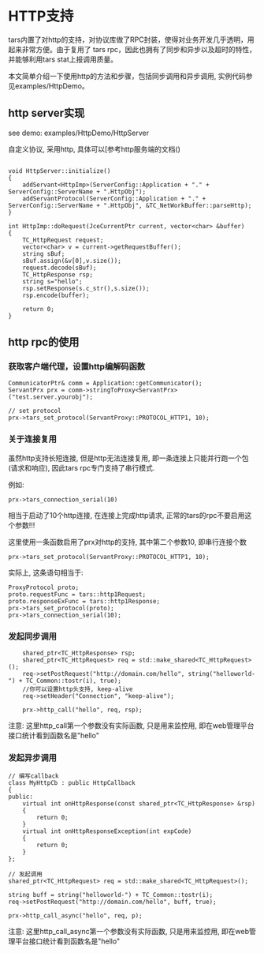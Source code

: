 


# HTTP支持

tars内置了对http的支持，对协议库做了RPC封装，使得对业务开发几乎透明，用起来非常方便。由于复用了 tars rpc，因此也拥有了同步和异步以及超时的特性，并能够利用tars stat上报调用质量。

本文简单介绍一下使用http的方法和步骤，包括同步调用和异步调用, 实例代码参见examples/HttpDemo。

## http server实现

see demo: examples/HttpDemo/HttpServer

自定义协议, 采用http, 具体可以[参考http服务端的文档()

```

void HttpServer::initialize()
{
    addServant<HttpImp>(ServerConfig::Application + "." + ServerConfig::ServerName + ".HttpObj");
    addServantProtocol(ServerConfig::Application + "." + ServerConfig::ServerName + ".HttpObj", &TC_NetWorkBuffer::parseHttp);
}

```
```
int HttpImp::doRequest(JceCurrentPtr current, vector<char> &buffer)
{
    TC_HttpRequest request; 
    vector<char> v = current->getRequestBuffer();
    string sBuf;
    sBuf.assign(&v[0],v.size());
    request.decode(sBuf);
    TC_HttpResponse rsp;
    string s="hello";
    rsp.setResponse(s.c_str(),s.size());
    rsp.encode(buffer);
   
    return 0;
}
```
## http rpc的使用

### 获取客户端代理，设置http编解码函数

```text
CommunicatorPtr& comm = Application::getCommunicator();
ServantPrx prx = comm->stringToProxy<ServantPrx>("test.server.yourobj");

// set protocol
prx->tars_set_protocol(ServantProxy::PROTOCOL_HTTP1, 10);
```

### 关于连接复用

虽然http支持长短连接, 但是http无法连接复用, 即一条连接上只能并行跑一个包(请求和响应), 因此tars rpc专门支持了串行模式.

例如:
```
prx->tars_connection_serial(10)
```

相当于启动了10个http连接, 在连接上完成http请求, 正常的tars的rpc不要启用这个参数!!!

这里使用一条函数启用了prx对http的支持, 其中第二个参数10, 即串行连接个数
```
prx->tars_set_protocol(ServantProxy::PROTOCOL_HTTP1, 10);
```

实际上, 这条语句相当于:

```
ProxyProtocol proto;
proto.requestFunc = tars::http1Request;
proto.responseExFunc = tars::http1Response;
prx->tars_set_protocol(proto);
prx->tars_connection_serial(10);

```

### 发起同步调用

```text
	shared_ptr<TC_HttpResponse> rsp;
	shared_ptr<TC_HttpRequest> req = std::make_shared<TC_HttpRequest>();
	req->setPostRequest("http://domain.com/hello", string("helloworld-") + TC_Common::tostr(i), true);
    //你可以设置http头支持, keep-alive
	req->setHeader("Connection", "keep-alive");

	prx->http_call("hello", req, rsp);
```

注意: 这里http_call第一个参数没有实际函数, 只是用来监控用, 即在web管理平台接口统计看到函数名是"hello"

### 发起异步调用

```text
// 编写callback
class MyHttpCb : public HttpCallback
{
public:
	virtual int onHttpResponse(const shared_ptr<TC_HttpResponse> &rsp)
	{
		return 0;
	}
	virtual int onHttpResponseException(int expCode)
	{
		return 0;
	}
};

// 发起调用
shared_ptr<TC_HttpRequest> req = std::make_shared<TC_HttpRequest>();

string buff = string("helloworld-") + TC_Common::tostr(i);
req->setPostRequest("http://domain.com/hello", buff, true);

prx->http_call_async("hello", req, p);

```
注意: 这里http_call_async第一个参数没有实际函数, 只是用来监控用, 即在web管理平台接口统计看到函数名是"hello"

